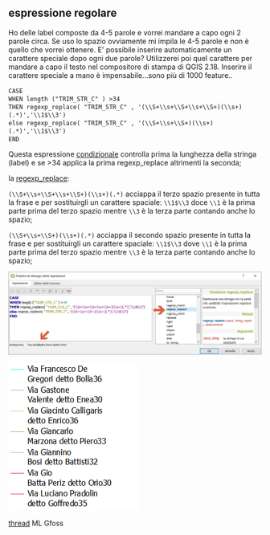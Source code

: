 ## espressione regolare

Ho delle label composte da 4-5 parole e vorrei mandare a capo ogni 2 parole
circa. Se uso lo spazio ovviamente mi impila le 4-5 parole e non è quello
che vorrei ottenere. 
E' possibile inserire automaticamente un carattere speciale dopo ogni due
parole? 
Utilizzerei poi quel carattere per mandare a capo il testo nel compositore
di stampa di QGIS 2.18.
Inserire il carattere speciale a mano è impensabile...sono più di 1000
feature..

```
CASE 
WHEN length ("TRIM_STR_C" ) >34
THEN regexp_replace( "TRIM_STR_C" , '(\\S+\\s+\\S+\\s+\\S+)(\\s+)(.*)','\\1$\\3') 
else regexp_replace( "TRIM_STR_C" , '(\\S+\\s+\\S+)(\\s+)(.*)','\\1$\\3') 
END
```

Questa espressione [condizionale](/gr_funzioni/condizioni/funzioni/case.md) controlla prima la lunghezza della stringa (label) e se >34 applica la prima regexp_replace altrimenti la seconda;

la [regexp_replace](/gr_funzioni/stringhe_di_testo/funzioni/regexp_replace.md):

`(\\S+\\s+\\S+\\s+\\S+)(\\s+)(.*)` acciappa il terzo spazio presente in tutta la frase e per sostituirgli un carattere spaciale: `\\1$\\3` doce `\\1` è la prima parte prima del terzo spazio mentre `\\3` è la terza parte contando anche lo spazio;

`(\\S+\\s+\\S+)(\\s+)(.*)` acciappa il secondo spazio presente in tutta la frase e per sostituirgli un carattere spaciale: `\\1$\\3` dove `\\1` è la prima parte prima del terzo spazio mentre `\\3` è la terza parte contando anche lo spazio;

![tema](/img/esempi/espressione_regolare/espressione_reg1.png)

![tema](/img/esempi/espressione_regolare/espressione_reg2.png)

[thread](http://gfoss-geographic-free-and-open-source-software-italian-mailing.3056002.n2.nabble.com/Inserimento-automatico-di-un-carattere-speciale-td7597982.html)  ML Gfoss
